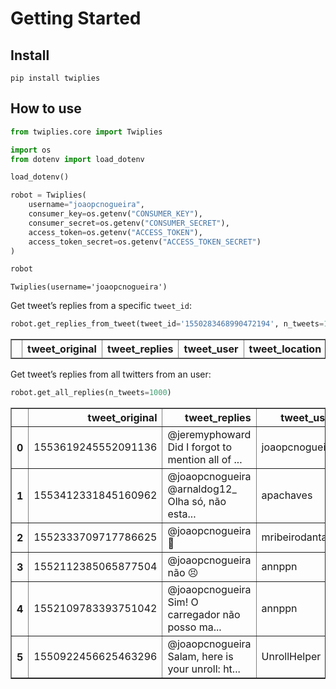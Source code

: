 Getting Started
================

<!-- WARNING: THIS FILE WAS AUTOGENERATED! DO NOT EDIT! -->

## Install

`pip install twiplies`

## How to use

``` python
from twiplies.core import Twiplies
```

``` python
import os
from dotenv import load_dotenv

load_dotenv()

robot = Twiplies(
    username="joaopcnogueira",
    consumer_key=os.getenv("CONSUMER_KEY"),
    consumer_secret=os.getenv("CONSUMER_SECRET"),
    access_token=os.getenv("ACCESS_TOKEN"),
    access_token_secret=os.getenv("ACCESS_TOKEN_SECRET")
)
```

``` python
robot
```

    Twiplies(username='joaopcnogueira')

Get tweet’s replies from a specific `tweet_id`:

``` python
robot.get_replies_from_tweet(tweet_id='1550283468990472194', n_tweets=100)
```

<div>
<style scoped>
    .dataframe tbody tr th:only-of-type {
        vertical-align: middle;
    }

    .dataframe tbody tr th {
        vertical-align: top;
    }

    .dataframe thead th {
        text-align: right;
    }
</style>
<table border="1" class="dataframe">
  <thead>
    <tr style="text-align: right;">
      <th></th>
      <th>tweet_original</th>
      <th>tweet_replies</th>
      <th>tweet_user</th>
      <th>tweet_location</th>
    </tr>
  </thead>
  <tbody>
  </tbody>
</table>
</div>

Get tweet’s replies from all twitters from an user:

``` python
robot.get_all_replies(n_tweets=1000)
```

<div>
<style scoped>
    .dataframe tbody tr th:only-of-type {
        vertical-align: middle;
    }

    .dataframe tbody tr th {
        vertical-align: top;
    }

    .dataframe thead th {
        text-align: right;
    }
</style>
<table border="1" class="dataframe">
  <thead>
    <tr style="text-align: right;">
      <th></th>
      <th>tweet_original</th>
      <th>tweet_replies</th>
      <th>tweet_user</th>
      <th>tweet_location</th>
    </tr>
  </thead>
  <tbody>
    <tr>
      <th>0</th>
      <td>1553619245552091136</td>
      <td>@jeremyphoward Did I forgot to mention all of ...</td>
      <td>joaopcnogueira</td>
      <td></td>
    </tr>
    <tr>
      <th>1</th>
      <td>1553412331845160962</td>
      <td>@joaopcnogueira @arnaldog12_ Olha só, não esta...</td>
      <td>apachaves</td>
      <td>France</td>
    </tr>
    <tr>
      <th>2</th>
      <td>1552333709717786625</td>
      <td>@joaopcnogueira 🥲</td>
      <td>mribeirodantas</td>
      <td>Natal, Brazil🇧🇷</td>
    </tr>
    <tr>
      <th>3</th>
      <td>1552112385065877504</td>
      <td>@joaopcnogueira não 😣</td>
      <td>annppn</td>
      <td>Rio de Janeiro, Brazil</td>
    </tr>
    <tr>
      <th>4</th>
      <td>1552109783393751042</td>
      <td>@joaopcnogueira Sim! O carregador não posso ma...</td>
      <td>annppn</td>
      <td>Rio de Janeiro, Brazil</td>
    </tr>
    <tr>
      <th>5</th>
      <td>1550922456625463296</td>
      <td>@joaopcnogueira Salam, here is your unroll: ht...</td>
      <td>UnrollHelper</td>
      <td></td>
    </tr>
  </tbody>
</table>
</div>
